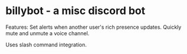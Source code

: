 # billybot - a misc discord bot

Features:
Set alerts when another user's rich presence updates.
Quickly mute and unmute a voice channel.

Uses slash command integration.
